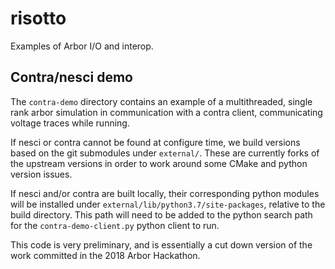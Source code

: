 # risotto
Examples of Arbor I/O and interop.

## Contra/nesci demo

The `contra-demo` directory contains an example of a multithreaded, single rank
arbor simulation in communication with a contra client, communicating voltage
traces while running.

If nesci or contra cannot be found at configure time, we build versions based
on the git submodules under `external/`. These are currently forks of the upstream
versions in order to work around some CMake and python version issues.

If nesci and/or contra are built locally, their corresponding python modules
will be installed under `external/lib/python3.7/site-packages`, relative to
the build directory. This path will need to be added to the python search path
for the `contra-demo-client.py` python client to run.

This code is very preliminary, and is essentially a cut down version of the work
committed in the 2018 Arbor Hackathon.



